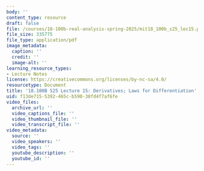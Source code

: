 ```yaml
---
body: ''
content_type: resource
draft: false
file: /courses/18-100b-real-analysis-spring-2025/mit18_100b_s25_lec15.pdf
file_size: 335775
file_type: application/pdf
image_metadata:
  caption: ''
  credit: ''
  image-alt: ''
learning_resource_types:
- Lecture Notes
license: https://creativecommons.org/licenses/by-nc-sa/4.0/
resourcetype: Document
title: '18.100B S25 Lecture 15: Derivatives; Laws for Differentiation'
uid: f13de715-5392-465c-b590-38fd4f7af6fe
video_files:
  archive_url: ''
  video_captions_file: ''
  video_thumbnail_file: ''
  video_transcript_file: ''
video_metadata:
  source: ''
  video_speakers: ''
  video_tags: ''
  youtube_description: ''
  youtube_id: ''
---
```


